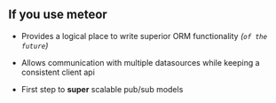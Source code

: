 ##  If you use meteor

- Provides a logical place to write superior ORM functionality <span class="fragment">*(`of the future`)*</span>
<!-- .element: class="fragment" -->

- Allows communication with multiple datasources while keeping a consistent client api
<!-- .element: class="fragment" -->

- First step to **super** scalable pub/sub models
<!-- .element: class="fragment" -->

